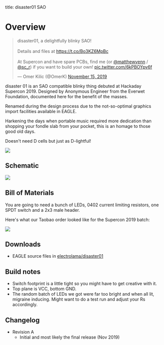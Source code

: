 title: disaster01 SAO

# Overview 

<blockquote class="twitter-tweet"><p lang="en" dir="ltr">disaster01, a delightfully blinky SAO!<br><br>Details and files at <a href="https://t.co/Bo3KZ6MpBc">https://t.co/Bo3KZ6MpBc</a><br><br>At Supercon and have spare PCBs, find me (or <a href="https://twitter.com/matthewvenn?ref_src=twsrc%5Etfw">@matthewvenn</a> / <a href="https://twitter.com/sc_r?ref_src=twsrc%5Etfw">@sc_r</a>) if you want to build your own! <a href="https://t.co/6kPBOYpv6f">pic.twitter.com/6kPBOYpv6f</a></p>&mdash; Omer Kilic (@OmerK) <a href="https://twitter.com/OmerK/status/1195436338029285376?ref_src=twsrc%5Etfw">November 15, 2019</a></blockquote> <script async src="https://platform.twitter.com/widgets.js" charset="utf-8"></script> 

disaster 01 is an SAO compatible blinky thing debuted at Hackaday Supercon 2019. Designed by Anonymous Engineer from the Everwet Foundation, documented here for the benefit of the masses. 

Renamed during the design process due to the not-so-optimal graphics import facilities available in EAGLE.

Harkening the days when portable music required more dedication than shopping your fondle slab from your pocket, this is an homage to those good old days.

Doesn't need D cells but just as D-lightful! 

![](/_assets/disaster01.jpg)


## Schematic 

![](/_assets/disaster01-schematic.png)


## Bill of Materials

You are going to need a bunch of LEDs, 0402 current limiting resistors, one SPDT switch and a 2x3 male header.

Here's what our Taobao order looked like for the Supercon 2019 batch:

![](/_assets/disaster01-taobao.jpg)


## Downloads

  - EAGLE source files in [electrolama/disaster01](https://github.com/electrolama/disaster01)


## Build notes

  - Switch footprint is a little tight so you might have to get creative with it.
  - Top plane is VCC, bottom GND.
  - The random batch of LEDs we got were far too bright and when all lit, migraine inducing. Might want to do a test run and adjust your Rs accordingly.


## Changelog 

  - Revision A
    - Initial and most likely the final release (Nov 2019)
